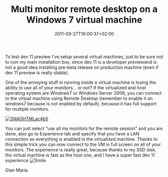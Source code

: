 ﻿---
title: "Multi monitor remote desktop on a Windows 7 virtual machine"
description: ""
date: 2011-09-27T16:00:37+02:00
draft: false
tags: [dev11,Virtual Machine]
categories: [Visual Studio]
---
To test dev 11 preview I’ve setup several virtual machines, just to be sure not to ruin my main installation box, since dev 11 is a *developer preview*and is not a good idea installing pre-beta release on production machine (even if dev 11 preview is really stable).

One of the annoying stuff in running inside a virtual machine is losing the ability to use all of your monitors… or not? If the virtualized and host operating system are Windows7 or Windows Server 2008, you can connect to the virtual machine using Remote Desktop (remember to enable it on windows7 because is not enabled by default), because it has full support for multiple monitors.

[![SNAGHTMLac4b5](https://www.codewrecks.com/blog/wp-content/uploads/2011/09/SNAGHTMLac4b5_thumb.png "SNAGHTMLac4b5")](https://www.codewrecks.com/blog/wp-content/uploads/2011/09/SNAGHTMLac4b5.png)

You can just select “use all my monitors for the remote session” and you are done, also go to Experience tab and specify that you have a LAN connection so everything is enabled in the virtualized machine. Thanks to this simple trick you can now connect to the VM in full screen on all of your monitors. The experience is really great, because thanks to my SSD disk, the virtual machine is fast as the host one, and I have a super fast dev 11 experience ![Smile](https://www.codewrecks.com/blog/wp-content/uploads/2011/09/wlEmoticon-smile.png)

Gian Maria.
